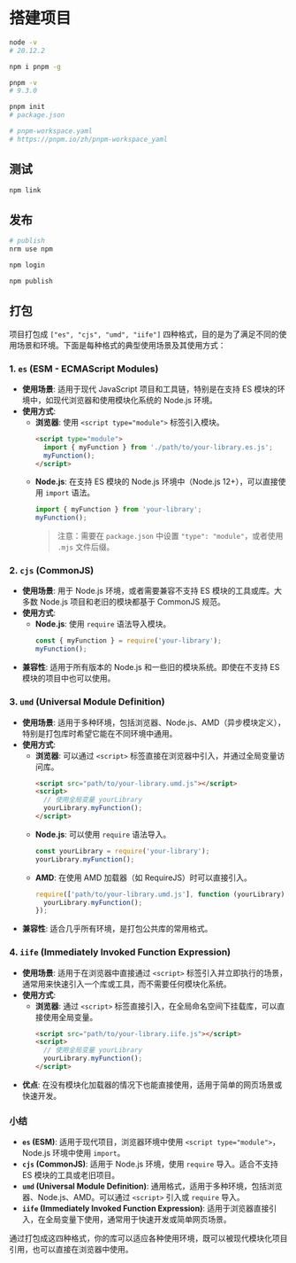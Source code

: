 # 搭建项目

```sh
node -v
# 20.12.2

npm i pnpm -g

pnpm -v
# 9.3.0

pnpm init
# package.json

# pnpm-workspace.yaml
# https://pnpm.io/zh/pnpm-workspace_yaml
````
## 测试

```sh
npm link


```

## 发布

```sh
# publish
nrm use npm

npm login

npm publish
```

## 打包

项目打包成 `["es", "cjs", "umd", "iife"]` 四种格式，目的是为了满足不同的使用场景和环境。下面是每种格式的典型使用场景及其使用方式：

### 1. `es` (ESM - ECMAScript Modules)

- **使用场景**: 适用于现代 JavaScript 项目和工具链，特别是在支持 ES 模块的环境中，如现代浏览器和使用模块化系统的 Node.js 环境。
- **使用方式**:
  - **浏览器**: 使用 `<script type="module">` 标签引入模块。
    ```html
    <script type="module">
      import { myFunction } from './path/to/your-library.es.js';
      myFunction();
    </script>
    ```
  - **Node.js**: 在支持 ES 模块的 Node.js 环境中（Node.js 12+），可以直接使用 `import` 语法。
    ```javascript
    import { myFunction } from 'your-library';
    myFunction();
    ```
    > 注意：需要在 `package.json` 中设置 `"type": "module"`，或者使用 `.mjs` 文件后缀。

### 2. `cjs` (CommonJS)

- **使用场景**: 用于 Node.js 环境，或者需要兼容不支持 ES 模块的工具或库。大多数 Node.js 项目和老旧的模块都基于 CommonJS 规范。
- **使用方式**:
  - **Node.js**: 使用 `require` 语法导入模块。
    ```javascript
    const { myFunction } = require('your-library');
    myFunction();
    ```
- **兼容性**: 适用于所有版本的 Node.js 和一些旧的模块系统。即使在不支持 ES 模块的项目中也可以使用。

### 3. `umd` (Universal Module Definition)

- **使用场景**: 适用于多种环境，包括浏览器、Node.js、AMD（异步模块定义），特别是打包库时希望它能在不同环境中通用。
- **使用方式**:
  - **浏览器**: 可以通过 `<script>` 标签直接在浏览器中引入，并通过全局变量访问库。
    ```html
    <script src="path/to/your-library.umd.js"></script>
    <script>
      // 使用全局变量 yourLibrary
      yourLibrary.myFunction();
    </script>
    ```
  - **Node.js**: 可以使用 `require` 语法导入。
    ```javascript
    const yourLibrary = require('your-library');
    yourLibrary.myFunction();
    ```
  - **AMD**: 在使用 AMD 加载器（如 RequireJS）时可以直接引入。
    ```javascript
    require(['path/to/your-library.umd.js'], function (yourLibrary) {
      yourLibrary.myFunction();
    });
    ```
- **兼容性**: 适合几乎所有环境，是打包公共库的常用格式。

### 4. `iife` (Immediately Invoked Function Expression)

- **使用场景**: 适用于在浏览器中直接通过 `<script>` 标签引入并立即执行的场景，通常用来快速引入一个库或工具，而不需要任何模块化系统。
- **使用方式**:
  - **浏览器**: 通过 `<script>` 标签直接引入，在全局命名空间下挂载库，可以直接使用全局变量。
    ```html
    <script src="path/to/your-library.iife.js"></script>
    <script>
      // 使用全局变量 yourLibrary
      yourLibrary.myFunction();
    </script>
    ```
- **优点**: 在没有模块化加载器的情况下也能直接使用，适用于简单的网页场景或快速开发。

### 小结

- **`es` (ESM)**: 适用于现代项目，浏览器环境中使用 `<script type="module">`，Node.js 环境中使用 `import`。
- **`cjs` (CommonJS)**: 适用于 Node.js 环境，使用 `require` 导入。适合不支持 ES 模块的工具或老旧项目。
- **`umd` (Universal Module Definition)**: 通用格式，适用于多种环境，包括浏览器、Node.js、AMD。可以通过 `<script>` 引入或 `require` 导入。
- **`iife` (Immediately Invoked Function Expression)**: 适用于浏览器直接引入，在全局变量下使用，通常用于快速开发或简单网页场景。

通过打包成这四种格式，你的库可以适应各种使用环境，既可以被现代模块化项目引用，也可以直接在浏览器中使用。